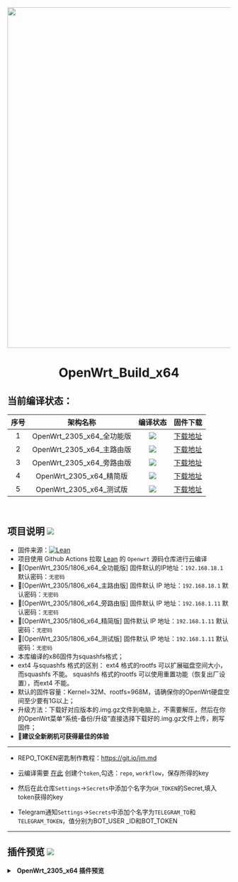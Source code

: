 <div align="center">
<img width="768" src="https://github.com/gxnas/OpenWrt_Build_x64/blob/main/personal/logo.png"/>
<h1>OpenWrt_Build_x64</h1>
</div>

## 当前编译状态：
|    序号    |     架构名称    |    编译状态    |    固件下载    |
| :-----------------: | :-------------: |:-----------------: | :-----------------: |
| 1 |OpenWrt_2305_x64_全功能版|<a href="https://github.com/gxnas/OpenWrt_Build_x64/actions/workflows/OpenWrt_Build_2305_x64_all.yml"><img src="https://github.com/gxnas/OpenWrt_Build_x64/actions/workflows/OpenWrt_Build_2305_x64_all.yml/badge.svg?style=flat" /></a>    |[下载地址](https://github.com/gxnas/OpenWrt_Build_x64/releases/tag/OpenWrt_2305_x64_all)|
| 2 |OpenWrt_2305_x64_主路由版|<a href="https://github.com/gxnas/OpenWrt_Build_x64/actions/workflows/OpenWrt_Build_2305_x64_wjq.yml"><img src="https://github.com/gxnas/OpenWrt_Build_x64/actions/workflows/OpenWrt_Build_2305_x64_wjq.yml/badge.svg?style=flat" /></a>    |[下载地址](https://github.com/gxnas/OpenWrt_Build_x64/releases/tag/OpenWrt_2305_x64_wjq)|
| 3 |OpenWrt_2305_x64_旁路由版|<a href="https://github.com/gxnas/OpenWrt_Build_x64/actions/workflows/OpenWrt_Build_2305_x64_gxnas.yml"><img src="https://github.com/gxnas/OpenWrt_Build_x64/actions/workflows/OpenWrt_Build_2305_x64_gxnas.yml/badge.svg?style=flat" /></a>|[下载地址](https://github.com/gxnas/OpenWrt_Build_x64/releases/tag/OpenWrt_2305_x64_gxnas)|
| 4 |OpenWrt_2305_x64_精简版|<a href="https://github.com/gxnas/OpenWrt_Build_x64/actions/workflows/OpenWrt_Build_2305_x64_soot.yml"><img src="https://github.com/gxnas/OpenWrt_Build_x64/actions/workflows/OpenWrt_Build_2305_x64_soot.yml/badge.svg?style=flat" /></a>    |[下载地址](https://github.com/gxnas/OpenWrt_Build_x64/releases/tag/OpenWrt_2305_x64_soot)|
| 5 |OpenWrt_2305_x64_测试版|<a href="https://github.com/gxnas/OpenWrt_Build_x64/actions/workflows/OpenWrt_Build_2305_x64_test.yml"><img src="https://github.com/gxnas/OpenWrt_Build_x64/actions/workflows/OpenWrt_Build_2305_x64_test.yml/badge.svg?style=flat" /></a>    |[下载地址](https://github.com/gxnas/OpenWrt_Build_x64/releases/tag/OpenWrt_2305_x64_test)|

</br>

## 项目说明 [![](https://github.com/gxnas/OpenWrt_Build_x64/blob/main/personal/describes.svg)](#项目说明-)
- 固件来源：[![Lean](https://img.shields.io/badge/Lede-Lean-red.svg?style=flat&logo=appveyor)](https://github.com/coolsnowwolf/lede) 
- 项目使用 Github Actions 拉取 [Lean](https://github.com/coolsnowwolf/lede) 的 `Openwrt` 源码仓库进行云编译
- 🔴[OpenWrt_2305/1806_x64_全功能版] 固件默认的IP地址：`192.168.18.1` 默认密码：`无密码`
- 🔴[OpenWrt_2305/1806_x64_主路由版] 固件默认 IP 地址：`192.168.18.1` 默认密码：`无密码`
- 🔴[OpenWrt_2305/1806_x64_旁路由版] 固件默认 IP 地址：`192.168.1.11` 默认密码：`无密码`
- 🔴[OpenWrt_2305/1806_x64_精简版] 固件默认 IP 地址：`192.168.1.11` 默认密码：`无密码`
- 🔴[OpenWrt_2305/1806_x64_测试版] 固件默认 IP 地址：`192.168.1.11` 默认密码：`无密码`
-  本库编译的x86固件为squashfs格式；
-  ext4 与squashfs 格式的区别： ext4 格式的rootfs 可以扩展磁盘空间大小，而squashfs 不能。 squashfs 格式的rootfs 可以使用重置功能（恢复出厂设置），而ext4 不能。
-  默认的固件容量：Kernel=32M、rootfs=968M，请确保你的OpenWrt硬盘空间至少要有1G以上；
-  升级方法：下载好对应版本的.img.gz文件到电脑上，不需要解压，然后在你的OpenWrt菜单“系统-备份/升级”直接选择下载好的.img.gz文件上传，刷写固件；
- 🛑******建议全新刷机可获得最佳的体验******

----
- REPO_TOKEN密匙制作教程：https://git.io/jm.md
- 云编译需要 [在此](https://github.com/settings/tokens) 创建个```token```,勾选：```repo```, ```workflow```，保存所得的key
- 然后在此仓库```Settings```->```Secrets```中添加个名字为```GH_TOKEN```的Secret,填入token获得的key

- Telegram通知```Settings```->```Secrets```中添加个名字为```TELEGRAM_TO```和```TELEGRAM_TOKEN```，值分别为BOT_USER _ID和BOT_TOKEN
----


## 插件预览 [![](https://github.com/gxnas/OpenWrt_Build_x64/blob/main/personal/preview.svg)](#插件预览-)
<details>
<summary><b>&nbsp; OpenWrt_2305_x64 插件预览</b></summary>
<br/>

| 功能列表 | - 全功能版 - | - 主路由版 - | - 旁路由版 - | - 精简版 - |
| :----- | :----: | :----: | :----: | :----: |
| **【状态】** | ✓ | ✓ | ✓ | ✓ |
| 概览 | ✓ | ✓ | ✓ | ✓ |
| 路由 | ✓ | ✓ | ✓ | ✓ |
| 防火墙 | ✓ | ✓ | ✓ | ✓ |
| 系统日志 | ✓ | ✓ | ✓ | ✓ |
| 系统进程 | ✓ | ✓ | ✓ | ✓ |
| 实时信息 | ✓ | ✓ | ✓ | ✓ |
| WireGuard | ✓ | ✓ | ✓ | ✓ |
| SoftEtherVPN Status | ✓ | ✓ |   |   |
| MultiWAN管理器 | ✓ | ✓ |   |   |
| 释放内存 | ✓ | ✓ | ✓ | ✓ |
| 联机用户 |   |   |   | ✓ |
| **【系统】** | ✓ | ✓ | ✓ | ✓ |
| 系统 | ✓ | ✓ | ✓ | ✓ |
| 管理权 | ✓ | ✓ | ✓ | ✓ |
| 实时监控 | ✓ | ✓ | ✓ |   |
| 软件包 | ✓ | ✓ | ✓ | ✓ |
| 启动项 | ✓ | ✓ | ✓ | ✓ |
| 计划任务 | ✓ | ✓ | ✓ | ✓ |
| 挂载点 | ✓ | ✓ | ✓ | ✓ |
| 分区扩容 | ✓ | ✓ | ✓ | ✓ |
| 磁盘管理 | ✓ |   |   |   |
| 备份/升级 | ✓ | ✓ | ✓ | ✓ |
| 定时重启 | ✓ | ✓ | ✓ |   |
| 重启 | ✓ | ✓ | ✓ | ✓ |
| 关机 | ✓ | ✓ | ✓ | ✓ |
| **【服务】** | ✓ | ✓ | ✓ | ✓ |
| PassWall | ✓ | ✓ | ✓ | ✓ |
| 绕过 | ✓ | ✓ | ✓ |   |
| HomeProxy | ✓ | ✓ | ✓ |   |
| ShadowSocksR Plus+ | ✓ | ✓ | ✓ | ✓ |
| AdGuardHome | ✓ | ✓ | ✓ |   |
| 应用过滤 | ✓ | ✓ |   |   |
| DDNSTO远程控制 | ✓ | ✓ | ✓ |   |
| MosDNS | ✓ | ✓ | ✓ |   |
| 微信推送 | ✓ | ✓ |   |  |
| OpenClash | ✓ | ✓ | ✓ | ✓ |
| 解除网易云音乐播放限制 | ✓ | ✓ | ✓ |   |
| 宽带监控 | ✓ | ✓ | ✓ | ✓ |
| Tailscale | ✓ | ✓ | ✓ | ✓ |
| 网络唤醒 | ✓ | ✓ |   |   |
| Nps内网穿透 | ✓ | ✓ |   |   |
| KMS服务器 | ✓ | ✓ | ✓ | ✓ |
| DDNS-GO | ✓ | ✓ |   |   |
| Frpc客户端 | ✓ |   |   |   |
| Frps服务器 | ✓ |   |   |   |
| MihomoTProxy | ✓ | ✓ | ✓ |   |
| PassWall2 | ✓ | ✓ | ✓ |   |
| 网络共享 | ✓ | ✓ | ✓ | ✓ |
| SmartDNS | ✓ | ✓ | ✓ |   |
| Transmission | ✓ | ✓ | ✓ |   |
| 终端 | ✓ | ✓ | ✓ |   |
| udpxy | ✓ | ✓ |   |   |
| uHTTPd | ✓ | ✓ | ✓ |   |
| UPnP | ✓ | ✓ | ✓ |   |
| HelloWorld | ✓ | ✓ | ✓ |   |
| **【iStore】** | ✓ | ✓ | ✓ | ✓ |
| **【Docker】** | ✓ |   |   |   |
| 配置 | ✓ |   |   |   |
| 概览 | ✓ |   |   |   |
| 容器 | ✓ |   |   |   |
| 镜像 | ✓ |   |   |   |
| 网络 | ✓ |   |   |   |
| 卷标 | ✓ |   |   |   |
| 事件 | ✓ |   |   |   |
| **【管控】** | ✓ | ✓ |   |   |
| 访问限制 | ✓ | ✓ |   |   |
| 网址过滤 | ✓ | ✓ |   |   |
| 定时唤醒 | ✓ | ✓ |   |   |
| **【存储】** | ✓ | ✓ | ✓ |   |
| FileBrowser | ✓ | ✓ |   |   |
| 可道云 | ✓ |   |   |   |
| NFS管理 | ✓ | ✓ |   |   |
| Alist文件列表 | ✓ | ✓ | ✓ |   |
| USB打印 | ✓ |   |   |   |
| Rclone | ✓ |   |   |   |
| **【VPN】** | ✓ | ✓ | ✓ |   |
| SoftEtherVPN 服务器 | ✓ | ✓ | ✓ |   |
| ZeroTier | ✓ | ✓ |   |   |
| **【网络】** | ✓ | ✓ | ✓ | ✓ |
| 接口 | ✓ | ✓ | ✓ | ✓ |
| 路由 | ✓ | ✓ | ✓ | ✓ |
| DHCP/DNS | ✓ | ✓ | ✓ | ✓ |
| IP/MAC绑定 | ✓ | ✓ | ✓ | ✓ |
| 网络诊断 | ✓ | ✓ | ✓ | ✓ |
| 防火墙 | ✓ | ✓ | ✓ | ✓ |
| Socat | ✓ | ✓ | ✓ |   |
| 流量监控 | ✓ | ✓ | ✓ | ✓ |
| Turbo ACC 网络加速 | ✓ | ✓ | ✓ | ✓ |
| 多线多拨 | ✓ | ✓ |   |   |
| MultiWAN管理器 | ✓ | ✓ |   |   |
| **【退出】** | ✓ | ✓ | ✓ | ✓ |



#### 使用说明：

#### 1、文件名带有efi字样的固件支持Uefi和Legacy两种引导方式启动，文件名不含efi的固件仅支持Legacy传统引导方式启动，请根据实际需要下载；

#### 2、全功能版、主路由版默认的IP地址：192.168.18.1；

#### 3、旁路由版、精简版默认的IP地址：192.168.1.11；

#### 4、所有版本默认用户名：root，无密码，登录后请立即设置密码；

#### 5、如果需要更改Openwrt默认的IP，可以用root登录SSH下输入命令 vi /etc/config/network 修改文件，需要注意的是，在SSH界面下看到有root@OpenWrt-GXNAS:/#开头的字样方可操作；

#### 6、安装硬盘不可低于1G；

#### 7、虚拟机安装的，请确保文件名和路径没有中文或者特殊符号，否则转换文件时有可能转换不成功。

<a href="#readme">
<img src="https://github.com/gxnas/OpenWrt_Build_x64/blob/main/personal/return.svg" title="返回顶部" align="right"/>
</a>
